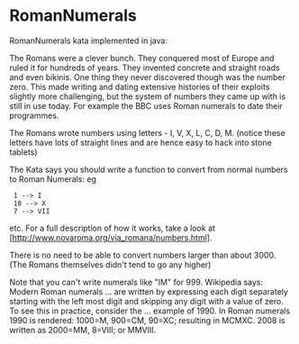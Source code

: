 RomanNumerals 
=============

RomanNumerals kata implemented in java:

The Romans were a clever bunch. They conquered most of Europe and ruled it for hundreds of years. They invented concrete and straight roads and even bikinis. One thing they never discovered though was the number zero. This made writing and dating extensive histories of their exploits slightly more challenging, but the system of numbers they came up with is still in use today. For example the BBC uses Roman numerals to date their programmes.

The Romans wrote numbers using letters - I, V, X, L, C, D, M. (notice these letters have lots of straight lines and are hence easy to hack into stone tablets)

The Kata says you should write a function to convert from normal numbers to Roman Numerals: eg

     1 --> I
     10 --> X
     7 --> VII
etc.
For a full description of how it works, take a look at [http://www.novaroma.org/via_romana/numbers.html].

There is no need to be able to convert numbers larger than about 3000. (The Romans themselves didn't tend to go any higher)

Note that you can't write numerals like "IM" for 999. Wikipedia says: Modern Roman numerals ... are written by expressing each digit separately starting with the left most digit and skipping any digit with a value of zero. To see this in practice, consider the ... example of 1990. In Roman numerals 1990 is rendered: 1000=M, 900=CM, 90=XC; resulting in MCMXC. 2008 is written as 2000=MM, 8=VIII; or MMVIII.

